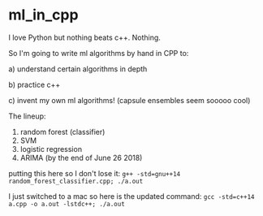 # ml_in_cpp

I love Python but nothing beats c++. Nothing.

So I'm going to write ml algorithms by hand in CPP to:

a) understand certain algorithms in depth

b) practice c++

c) invent my own ml algorithms! (capsule ensembles seem sooooo cool)

The lineup:
1) random forest (classifier)
2) SVM
3) logistic regression
4) ARIMA (by the end of June 26 2018)

putting this here so I don't lose it:
`g++ -std=gnu++14 random_forest_classifier.cpp; ./a.out`

I just switched to a mac so here is the updated command:
`gcc -std=c++14 a.cpp -o a.out -lstdc++; ./a.out`
